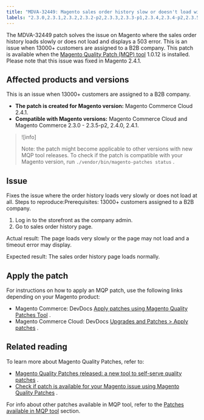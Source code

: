 ```yaml
---
title: "MDVA-32449: Magento sales order history slow or doesn't load with 503 error"
labels: "2.3.0,2.3.1,2.3.2,2.3.2-p2,2.3.3,2.3.3-p1,2.3.4,2.3.4-p2,2.3.5,2.3.5-p1,2.3.5-p2,2.4.0,2.4.1,503,MQP 1.0.12,Magento Commerce,Magento Commerce Cloud,Magento Quality Patches,error,orders,sales order history,slow,slow performance,slow response,support tools"
---
```


The MDVA-32449 patch solves the issue on Magento where the sales order history loads slowly or does not load and displays a 503 error. This is an issue when 13000+ customers are assigned to a B2B company. This patch is available when the [Magento Quality Patch (MQP) tool](https://support.magento.com/hc/en-us/articles/360047139492) 1.0.12 is installed. Please note that this issue was fixed in Magento 2.4.1.

## Affected products and versions

This is an issue when 13000+ customers are assigned to a B2B company.

* **The patch is created for Magento version:** Magento Commerce Cloud 2.4.1.
* **Compatible with Magento versions:** Magento Commerce Cloud and Magento Commerce 2.3.0 - 2.3.5-p2, 2.4.0, 2.4.1.

>![info]
>
>Note: the patch might become applicable to other versions with new MQP tool releases. To check if the patch is compatible with your Magento version, run `./vendor/bin/magento-patches status` .

## Issue

Fixes the issue where the order history loads very slowly or does not load at all. <span class="wysiwyg-underline">Steps to reproduce:Prerequisites:</span> 13000+ customers assigned to a B2B company. <span class="wysiwyg-underline"></span> 

1. Log in to the storefront as the company admin.
1. Go to sales order history page.

 <span class="wysiwyg-underline">Actual result:</span> The page loads very slowly or the page may not load and a timeout error may display.

 <span class="wysiwyg-underline">Expected result:</span> The sales order history page loads normally.

## Apply the patch

For instructions on how to apply an MQP patch, use the following links depending on your Magento product:

* Magento Commerce: DevDocs [Apply patches using Magento Quality Patches Tool](https://devdocs.magento.com/guides/v2.4/comp-mgr/patching/mqp.html) .
* Magento Commerce Cloud: DevDocs [Upgrades and Patches > Apply patches](https://devdocs.magento.com/cloud/project/project-patch.html) .

<h2 id="MQPPatchKBDataCollectionInstructionsProposal-Additionalstepsrequiredafterthepatchinstallation">Related reading</h2>

To learn more about Magento Quality Patches, refer to:

* [Magento Quality Patches released: a new tool to self-serve quality patches](https://support.magento.com/hc/en-us/articles/360047139492) .
* [Check if patch is available for your Magento issue using Magento Quality Patches](https://support.magento.com/hc/en-us/articles/360047125252) .

For info about other patches available in MQP tool, refer to the [Patches available in MQP tool](https://support.magento.com/hc/en-us/sections/360010506631-Patches-available-in-MQP-tool-) section.